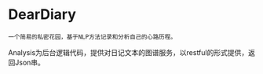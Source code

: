 DearDiary
=========
    一个简易的私密花园，基于NLP方法记录和分析自己的心路历程。
    
Analysis为后台逻辑代码，提供对日记文本的图谱服务，以restful的形式提供，返回Json串。
